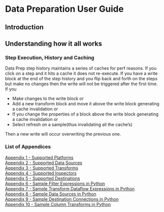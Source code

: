 # Data Preparation User Guide #

## Introduction ##


## Understanding how it all works ##
### Step Execution, History and Caching ###
Data Prep step history maintains a series of caches for perf reasons. If you click on a step and it hits a cache it does not re-execute. If you have a write block at the end of the step history and you flip back and forth on the steps but make no changes then the write will not be triggered after the first time. If you 
- Make changes to the write block or
- Add a new transform block and move it above the write block generating a cache invalidation or
- If you change the properties of a block above the write block generating a cache invalidation or
- Select refresh on a sample(thus invalidating all the cache’s)

Then a new write will occur overwriting the previous one.


### List of Appendices ###
[Appendix 1 - Supported Platforms](DataPrepAppendix/DataPrep_Appendix1_SupportedPlatforms.md)  
[Appendix 2 - Supported Data Sources](DataPrepAppendix/DataPrep_Appendix2_SupportedDataSources.md)  
[Appendix 3 - Supported Transforms](DataPrepAppendix/DataPrep_Appendix3_SupportedTransforms.md)  
[Appendix 4 - Supported Inspectors](DataPrepAppendix/DataPrep_Appendix4_SupportedInspectors.md)  
[Appendix 5 - Supported Destinations](DataPrepAppendix/DataPrep_Appendix5_SupportedDestinations.md)  
[Appendix 6 - Sample Filter Expressions in Python](DataPrepAppendix/DataPrep_Appendix6_SampleFilterExpressions_Python.md)  
[Appendix 7 - Sample Transform Dataflow Expressions in Python](DataPrepAppendix/DataPrep_Appendix7_SampleTransformDataFlow_Python.md)  
[Appendix 8 - Sample Data Sources in Python](DataPrepAppendix/DataPrep_Appendix8_SampleSourceConnections_Python.md)  
[Appendix 9 - Sample Destination Connections in Python](DataPrepAppendix/DataPrep_Appendix9_SampleDestinationConnections_Python.md)  
[Appendix 10 - Sample Column Transforms in Python](DataPrepAppendix/DataPrep_Appendix10_SampleCustomColumnTransforms_Python.md)  


